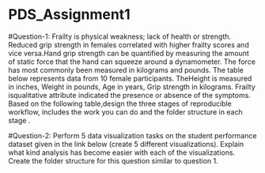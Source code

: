# PDS_Assignment1

#Question-1:
Frailty is physical weakness; lack of health or strength. Reduced grip strength in females correlated with higher frailty scores and vice versa.Hand grip strength can be quantified by measuring the amount of static force that the hand can squeeze around a dynamometer. The force has most commonly been measured in kilograms and pounds. The table below represents data from 10 female participants. TheHeight is measured in inches, Weight in pounds, Age in years, Grip strength in kilograms. Frailty isqualitative attribute indicated the presence or absence of the symptoms. Based on the following table,design the three stages of reproducible workflow, includes the work you can do and the folder structure in each stage .


#Question-2:
Perform 5 data visualization tasks on the student performance dataset given in the link below (create 5 different visualizations). Explain what kind analysis has become easier with each of the visualizations. Create the folder structure for this question similar to question 1.
